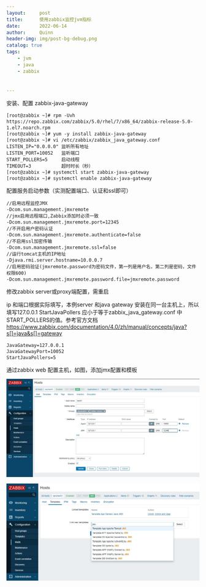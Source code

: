 ```yaml
---
layout:     post
title:      使用zabbix监控jvm指标
date:       2022-06-14
author:     Quinn
header-img: img/post-bg-debug.png
catalog: true
tags:
    - jvm
    - java
    - zabbix


---
```


安装、配置  zabbix-java-gateway

```shell
[root@zabbix ~]# rpm -Uvh https://repo.zabbix.com/zabbix/5.0/rhel/7/x86_64/zabbix-release-5.0-1.el7.noarch.rpm
[root@zabbix ~]# yum -y install zabbix-java-gateway
[root@zabbix ~]# vi /etc/zabbix/zabbix_java_gateway.conf 
LISTEN_IP="0.0.0.0" 监听所有地址
LISTEN_PORT=10052	监听端口
START_POLLERS=5		启动线程
TIMEOUT=3			超时时长（秒）
[root@zabbix ~]# systemctl start zabbix-java-gateway
[root@zabbix ~]# systemctl enable zabbix-java-gateway
```

配置服务启动参数（实测配置端口、认证和ssl即可）

```shell
//启用远程监控JMX
-Dcom.sun.management.jmxremote
//jmx启用远程端口,Zabbix添加时必须一致
-Dcom.sun.management.jmxremote.port=12345
//不开启用户密码认证
-Dcom.sun.management.jmxremote.authenticate=false
//不启用ssl加密传输
-Dcom.sun.management.jmxremote.ssl=false
//运行tomcat主机的IP地址
-Djava.rmi.server.hostname=10.0.0.7
//启用密码验证(jmxremote.password为密码文件，第一列是用户名，第二列是密码，文件权限600)
-Dcom.sun.management.jmxremote.password.file=jmxremote.password
```

修改zabbix server或proxy端配置，需重启

ip 和端口根据实际填写，本例server 和java gateway 安装在同一台主机上，所以填写127.0.0.1
StartJavaPollers 应小于等于zabbix_java_gateway.conf 中START_POLLERS的值。参考官方文档
https://www.zabbix.com/documentation/4.0/zh/manual/concepts/java?s[]=java&s[]=gateway

```shell
JavaGateway=127.0.0.1
JavaGatewayPort=10052
StartJavaPollers=5
```

通过zabbix web 配置主机，如图，添加jmx配置和模板

![](https://github.com/QuinnOps/QuinnOps.github.io/blob/master/img/zabbix-jvm.jpg)

![](https://github.com/QuinnOps/QuinnOps.github.io/blob/master/img/zabbix-jvm-template.jpg)

